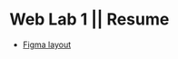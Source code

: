 # Web Lab 1 || Resume 
 - [Figma layout](https://www.figma.com/file/ZRU5gVMWp98kze7UhoidGb/Resume?type=design&node-id=3-4&mode=design&t=jmJyI9D9IJ2OgODe-0)